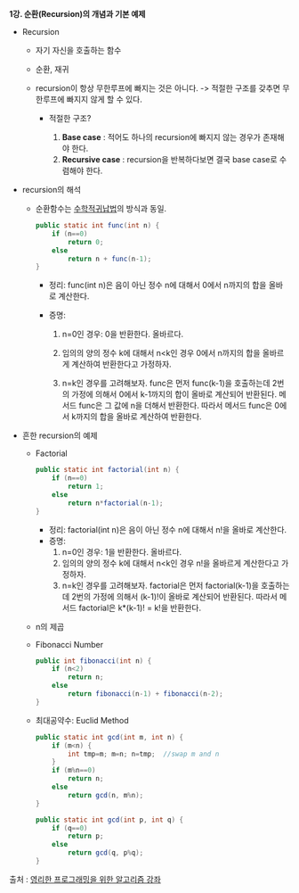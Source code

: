 <b>1강. 순환(Recursion)의 개념과 기본 예제</b>

- Recursion 
  - 자기 자신을 호출하는 함수

  - 순환, 재귀

  - recursion이 항상 무한루프에 빠지는 것은 아니다. -> 적절한 구조를 갖추면 무한루프에 빠지지 않게 할 수 있다.

    - 적절한 구조?

      1. **Base case** : 적어도 하나의 recursion에 빠지지 않는 경우가 존재해야 한다.
      2.  **Recursive case** : recursion을 반복하다보면 결국 base case로 수렴해야 한다.

      

- recursion의 해석

  - 순환함수는 <u>수학적귀납법</u>의 방식과 동일.

    ```java
    public static int func(int n) {
        if (n==0)
            return 0;
        else
            return n + func(n-1);
    }
    ```

    - 정리: func(int n)은 음이 아닌 정수 n에 대해서 0에서 n까지의 합을 올바로 계산한다.

    - 증명:

      1. n=0인 경우: 0을 반환한다. 올바르다.

      2. 임의의 양의 정수 k에 대해서 n<k인 경우 0에서 n까지의 합을 올바르게 계산하여 반환한다고 가정하자.

      3. n=k인 경우를 고려해보자. func은 먼저 func(k-1)을 호출하는데 2번의 가정에 의해서 0에서 k-1까지의 합이 올바로 계산되어 반환된다. 메서드 func은 그 값에 n을 더해서 반환한다. 따라서 메서드 func은 0에서 k까지의 합을 올바로 계산하여 반환한다.

         

- 흔한 recursion의 예제

  - Factorial

    ```java
    public static int factorial(int n) {
        if (n==0)
            return 1;
        else
            return n*factorial(n-1);
    }
    ```

    - 정리: factorial(int n)은 음이 아닌 정수 n에 대해서 n!을 올바로 계산한다.
    - 증명:
      1. n=0인 경우: 1을 반환한다. 올바르다.
      2. 임의의 양의 정수 k에 대해서 n<k인 경우 n!을 올바르게 계산한다고 가정하자.
      3. n=k인 경우를 고려해보자. factorial은 먼저 factorial(k-1)을 호출하는데 2번의 가정에 의해서 (k-1)!이 올바로 계산되어 반환된다. 따라서 메서드 factorial은 k*(k-1)! = k!을 반환한다.

  - n의 제곱

  - Fibonacci Number

    ```java
    public int fibonacci(int n) {
        if (n<2)
            return n;
        else
            return fibonacci(n-1) + fibonacci(n-2);
    }
    ```

  - 최대공약수: Euclid Method

    ```java
    public static int gcd(int m, int n) {
        if (m<n) {
            int tmp=m; m=n; n=tmp;	//swap m and n
        }
        if (m%n==0)
            return n;
        else
            return gcd(n, m%n);
    }
    ```

    ```java
    public static int gcd(int p, int q) {
        if (q==0)
            return p;
        else
            return gcd(q, p%q);
    }
    ```



출처 : [영리한 프로그래밍을 위한 알고리즘 강좌](https://www.inflearn.com/course/%EC%95%8C%EA%B3%A0%EB%A6%AC%EC%A6%98-%EA%B0%95%EC%A2%8C/)

